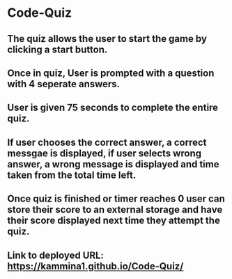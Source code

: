 # Code-Quiz

## The quiz allows the user to start the game by clicking a start button.
## Once in quiz, User is prompted with a question with 4 seperate answers.
## User is given 75 seconds to complete the entire quiz. 
## If user chooses the correct answer, a correct messgae is displayed, if user selects wrong answer, a wrong message is displayed and time taken from the total time left.
## Once quiz is finished or timer reaches 0 user can store their score to an external storage and have their score displayed next time they attempt the quiz.

## Link to deployed URL: https://kammina1.github.io/Code-Quiz/

